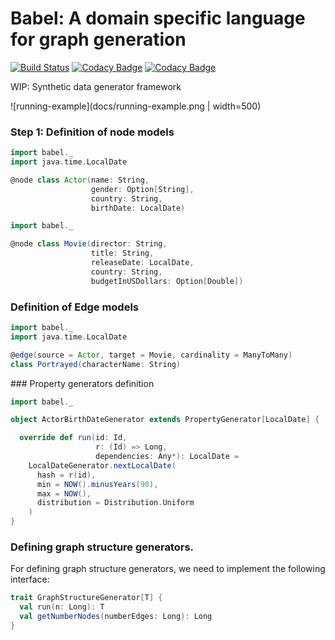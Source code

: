 # Babel: A domain specific language for graph generation
[![Build Status](https://travis-ci.org/DAMA-UPC/Babel.svg?branch=master)](https://travis-ci.org/DAMA-UPC/Babel) [![Codacy Badge](https://api.codacy.com/project/badge/Grade/438d92393c7e4b0e897fc37dcf788a75)](https://www.codacy.com/app/DAMA-UPC/Babel?utm_source=github.com&amp;utm_medium=referral&amp;utm_content=DAMA-UPC/Babel&amp;utm_campaign=Badge_Grade) [![Codacy Badge](https://api.codacy.com/project/badge/Coverage/438d92393c7e4b0e897fc37dcf788a75)](https://www.codacy.com/app/DAMA-UPC/Babel?utm_source=github.com&utm_medium=referral&utm_content=DAMA-UPC/Babel&utm_campaign=Badge_Coverage)

WIP: Synthetic data generator framework


![running-example](docs/running-example.png | width=500)

### Step 1: Definition of node models

```scala
import babel._
import java.time.LocalDate

@node class Actor(name: String,
                  gender: Option[String],
                  country: String,
                  birthDate: LocalDate)
```


```scala
import babel._

@node class Movie(director: String,
                  title: String,
                  releaseDate: LocalDate,
                  country: String,
                  budgetInUSDollars: Option[Double])
```

### Definition of Edge models

```scala
import babel._
import java.time.LocalDate

@edge(source = Actor, target = Movie, cardinality = ManyToMany)
class Portrayed(characterName: String)
```

### Property generators definition

```scala
import babel._

object ActorBirthDateGenerator extends PropertyGenerator[LocalDate] {

  override def run(id: Id,
                   r: (Id) => Long,
                   dependencies: Any*): LocalDate =
    LocalDateGenerator.nextLocalDate(
      hash = r(id),
      min = NOW().minusYears(90),
      max = NOW(),
      distribution = Distribution.Uniform
    )
}
```

### Defining graph structure generators.

For defining graph structure generators, we need to implement
the following interface:

```scala
trait GraphStructureGenerator[T] {
  val run(n: Long): T
  val getNumberNodes(numberEdges: Long): Long
}
```
